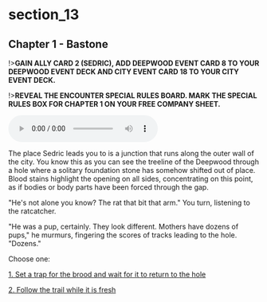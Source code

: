 
# section_13

## Chapter 1 - Bastone

!>**GAIN ALLY CARD 2 (SEDRIC), ADD DEEPWOOD EVENT CARD 8 TO YOUR DEEPWOOD EVENT DECK AND CITY EVENT CARD 18 TO YOUR CITY EVENT DECK.**

!>**REVEAL THE ENCOUNTER SPECIAL RULES BOARD. MARK THE SPECIAL RULES BOX FOR CHAPTER 1 ON YOUR FREE COMPANY SHEET.**

<audio controls><source src="../../decomp/app/src/main/res/raw/chp1_4_11__c.mp3" type="audio/mpeg"></audio>

The place Sedric leads you to is a junction that runs along the outer wall of the city. You know this as you can see the treeline of the Deepwood through a hole where a solitary foundation stone has somehow shifted out of place. Blood stains highlight the opening on all sides, concentrating on this point, as if bodies or body parts have been forced through the gap.

"He's not alone you know? The rat that bit that arm." You turn, listening to the ratcatcher.

"He was a pup, certainly. They look different. Mothers have dozens of pups," he murmurs, fingering the scores of tracks leading to the hole. "Dozens."

Choose one:

[1. Set a trap for the brood and wait for it to return to the hole](output/chapter1/section_14.md)

[2. Follow the trail while it is fresh](output/chapter1/section_15.md)


